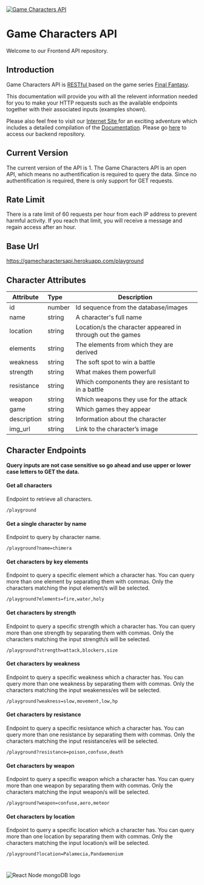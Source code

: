 [![Game Characters API](https://firebasestorage.googleapis.com/v0/b/game-characters-api.appspot.com/o/icons%2Ffor_readme%2Flog_for_readme.png?alt=media&token=d7640ae7-03a3-4436-8d1e-bc8cfb1a3faf)]()


# Game Characters API 

Welcome to our Frontend API repository. 

## Introduction

Game Characters API is [ RESTful ](https://restfulapi.net/) based on the game series [Final Fantasy](https://www.finalfantasy.com/).

This documentation will provide you with all the relevent information needed for you to make your HTTP requests such as the available endpoints together with their associated inputs (examples shown).

Please also feel free to visit our [ Internet Site ](https://gamecharactersapi.netlify.app/) for an exciting adventure which includes a detailed compilation of the [Documentation](https://gamecharactersapi.netlify.app/documents). Please go [here](https://github.com/steffanisartini/gch-API-backEnd) to access our backend repository.

## Current Version

The current version of the API is 1.
The Game Characters API is an open API, which means no authentification is required to query the data. Since no authentification is required, there is only support for GET requests. 

## Rate Limit

There is a rate limit of 60 requests per hour from each IP address to prevent harmful activity. If you reach that limit, you will receive a message and regain access after an hour.

## Base Url

https://gamecharactersapi.herokuapp.com/playground


## Character Attributes

| Attribute		| Type		| Description	|
| -------------	|:---------	| -------------	|
| id			| number	| Id sequence from the database/images	|
| name			| string	| A character's full name				|
| location		| string	| Location/s the character appeared in through out the games	|
| elements		| string	| The elements from which they are derived		|
| weakness		| string	| The soft spot to win a battle			|
| strength		| string	| What makes them powerfull				|
| resistance	| string	| Which components they are resistant to in a battle	|
| weapon		| string	| Which weapons they use for the attack		|
| game			| string	| Which games they appear				|
| description	| string	| Information about the character		|
| img_url		| string	| Link to the character’s image			|

## Character Endpoints

**Query inputs are not case sensitive so go ahead and use upper or lower case letters to GET the data.**

#### Get all characters

Endpoint to retrieve all characters.
```
/playground
```

#### Get a single character by name

Endpoint to query by character name.
```
/playground?name=chimera
```

#### Get characters by key elements

Endpoint to query a specific element which a character has. You can query more than one element by separating them with commas. Only the characters matching the input element/s will be selected.
```
/playground?elements=fire,water,holy
```

#### Get  characters by strength

Endpoint to query a specific strength which a character has. You can query more than one strength by separating them with commas. Only the characters matching the input strength/s will be selected.
```
/playground?strength=attack,blockers,size
```

#### Get characters by weakness

Endpoint to query a specific weakness which a character has. You can query more than one weakness by separating them with commas. Only the characters matching the input weakeness/es will be selected.
```
/playground?weakness=slow,movement,low,hp
```

#### Get  characters by resistance

Endpoint to query a specific resistance which a character has. You can query more than one resistance by separating them with commas. Only the characters matching the input resistance/es will be selected.
```
/playground?resistance=poison,confuse,death
```

#### Get  characters by weapon

Endpoint to query a specific weapon which a character has. You can query more than one weapon by separating them with commas. Only the characters matching the input weapon/s will be selected.
```
/playground?weapon=confuse,aero,meteor
```

#### Get  characters by location

Endpoint to query a specific location which a character has. You can query more than one location by separating them with commas. Only the characters matching the input location/s will be selected.
```
/playground?location=Palamecia,Pandaemonium
```
#
![React Node mongoDB logo](https://firebasestorage.googleapis.com/v0/b/game-characters-api.appspot.com/o/icons%2Ffor_readme%2Freact_node_mogodb_logo.png?alt=media&token=d67f3595-7c60-4909-8a6d-d8a224caf4c7)